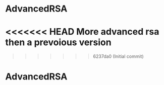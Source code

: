 # AdvancedRSA
<<<<<<< HEAD
More advanced rsa then a prevoious version
=======
>>>>>>> 6237da0 (Initial commit)
# AdvancedRSA
